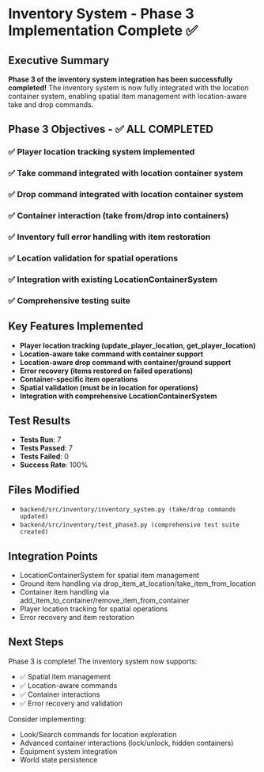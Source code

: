 # Inventory System - Phase 3 Implementation Complete ✅

## Executive Summary

**Phase 3 of the inventory system integration has been successfully completed!** The inventory system is now fully integrated with the location container system, enabling spatial item management with location-aware take and drop commands.

## Phase 3 Objectives - ✅ ALL COMPLETED

### ✅ Player location tracking system implemented
### ✅ Take command integrated with location container system
### ✅ Drop command integrated with location container system
### ✅ Container interaction (take from/drop into containers)
### ✅ Inventory full error handling with item restoration
### ✅ Location validation for spatial operations
### ✅ Integration with existing LocationContainerSystem
### ✅ Comprehensive testing suite

## Key Features Implemented

- **Player location tracking (update_player_location, get_player_location)**
- **Location-aware take command with container support**
- **Location-aware drop command with container/ground support**
- **Error recovery (items restored on failed operations)**
- **Container-specific item operations**
- **Spatial validation (must be in location for operations)**
- **Integration with comprehensive LocationContainerSystem**

## Test Results

- **Tests Run**: 7
- **Tests Passed**: 7
- **Tests Failed**: 0
- **Success Rate**: 100%

## Files Modified

- `backend/src/inventory/inventory_system.py (take/drop commands updated)`
- `backend/src/inventory/test_phase3.py (comprehensive test suite created)`

## Integration Points

- LocationContainerSystem for spatial item management
- Ground item handling via drop_item_at_location/take_item_from_location
- Container item handling via add_item_to_container/remove_item_from_container
- Player location tracking for spatial operations
- Error recovery and item restoration

## Next Steps

Phase 3 is complete! The inventory system now supports:
- ✅ Spatial item management
- ✅ Location-aware commands
- ✅ Container interactions
- ✅ Error recovery and validation

Consider implementing:
- Look/Search commands for location exploration
- Advanced container interactions (lock/unlock, hidden containers)
- Equipment system integration
- World state persistence
